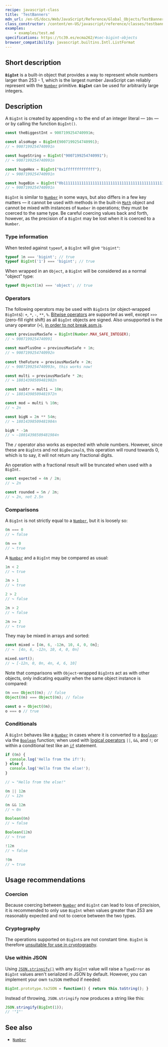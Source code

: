 ```yaml
---
recipe: javascript-class
title: 'TestBanners'
mdn_url: /en-US/docs/Web/JavaScript/Reference/Global_Objects/TestBanners
class_constructor: /content/en-US/javascript/reference/classes/testbanners/testbanners
examples:
    - examples/test.md
specifications: https://tc39.es/ecma262/#sec-bigint-objects
browser_compatibility: javascript.builtins.Intl.ListFormat
---
```


## Short description

**`BigInt`** is a built-in object that provides a way to represent whole numbers larger than 253 - 1, which is the largest number JavaScript can reliably represent with the [`Number`](/en-US/docs/Web/JavaScript/Reference/Global_Objects/Number) primitive. **`BigInt`** can be used for arbitrarily large integers.

## Description

A `BigInt` is created by appending `n` to the end of an integer literal — `10n` — or by calling the function `BigInt()`.

```js
const theBiggestInt = 9007199254740991n;

const alsoHuge = BigInt(9007199254740991);
// ↪ 9007199254740991n

const hugeString = BigInt("9007199254740991");
// ↪ 9007199254740991n

const hugeHex = BigInt("0x1fffffffffffff");
// ↪ 9007199254740991n

const hugeBin = BigInt("0b11111111111111111111111111111111111111111111111111111");
// ↪ 9007199254740991n
```

`BigInt` is similar to [`Number`](/en-US/docs/Web/JavaScript/Reference/Global_Objects/Number) in some ways, but also differs in a few key matters — it cannot be used with methods in the built-in [`Math`](/en-US/docs/Web/JavaScript/Reference/Global_Objects/Math) object and cannot be mixed with instances of `Number` in operations; they must be coerced to the same type. Be careful coercing values back and forth, however, as the precision of a `BigInt` may be lost when it is coerced to a `Number`.

### Type information

When tested against `typeof`, a `BigInt` will give `"bigint"`:

```js
typeof 1n === 'bigint'; // true
typeof BigInt('1') === 'bigint'; // true
```

When wrapped in an `Object`, a `BigInt` will be considered as a normal "object" type:

```js
typeof Object(1n) === 'object'; // true
```

### Operators

The following operators may be used with `BigInt`s (or object-wrapped `BigInt`s): `+`, `*`, `-`, `**`, `%`. [Bitwise operators](/en-US/docs/Web/JavaScript/Reference/Operators/Bitwise_Operators) are supported as well, except `>>>` (zero-fill right shift) as all `BigInt` objects are signed. Also unsupported is the unary operator (`+`), [in order to not break asm.js](https://github.com/tc39/proposal-bigint/blob/master/ADVANCED.md#dont-break-asmjs).

```js
const previousMaxSafe = BigInt(Number.MAX_SAFE_INTEGER);
// ↪ 9007199254740991

const maxPlusOne = previousMaxSafe + 1n;
// ↪ 9007199254740992n
 
const theFuture = previousMaxSafe + 2n;
// ↪ 9007199254740993n, this works now!

const multi = previousMaxSafe * 2n;
// ↪ 18014398509481982n

const subtr = multi – 10n;
// ↪ 18014398509481972n

const mod = multi % 10n;
// ↪ 2n

const bigN = 2n ** 54n;
// ↪ 18014398509481984n

bigN * -1n
// ↪ –18014398509481984n
```

The `/` operator also works as expected with whole numbers. However, since these are `BigInt`s and not `BigDecimal`s, this operation will round towards 0, which is to say, it will not return any fractional digits.

An operation with a fractional result will be truncated when used with a `BigInt.`

```js
const expected = 4n / 2n;
// ↪ 2n

const rounded = 5n / 2n;
// ↪ 2n, not 2.5n
```

### Comparisons

A `BigInt` is not strictly equal to a [`Number`](/en-US/docs/Web/JavaScript/Reference/Global_Objects/Number), but it is loosely so:

```js
0n === 0
// ↪ false

0n == 0
// ↪ true
```

A [`Number`](/en-US/docs/Web/JavaScript/Reference/Global_Objects/Number) and a `BigInt` may be compared as usual:

```js
1n < 2
// ↪ true

2n > 1
// ↪ true

2 > 2
// ↪ false

2n > 2
// ↪ false

2n >= 2
// ↪ true
```

They may be mixed in arrays and sorted:

```js
const mixed = [4n, 6, -12n, 10, 4, 0, 0n];
// ↪  [4n, 6, -12n, 10, 4, 0, 0n]

mixed.sort();
// ↪ [-12n, 0, 0n, 4n, 4, 6, 10]
```

Note that comparisons with `Object`-wrapped `BigInt`s act as with other objects, only indicating equality when the same object instance is compared:

```js
0n === Object(0n); // false
Object(0n) === Object(0n); // false

const o = Object(0n);
o === o // true
```

### Conditionals

A `BigInt` behaves like a [`Number`](/en-US/docs/Web/JavaScript/Reference/Global_Objects/Number) in cases where it is converted to a [`Boolean`](/en-US/docs/Web/JavaScript/Reference/Global_Objects/Boolean): via the [`Boolean`](/en-US/docs/Web/JavaScript/Reference/Global_Objects/Boolean) function; when used with [logical operators](/en-US/docs/Web/JavaScript/Reference/Operators/Logical_Operators) `||`, `&&`, and `!`; or within a conditional test like an [`if`](/en-US/docs/Web/JavaScript/Reference/Statements/if...else) statement.

```js
if (0n) {
  console.log('Hello from the if!');
} else {
  console.log('Hello from the else!');
}

// ↪ "Hello from the else!"

0n || 12n
// ↪ 12n

0n && 12n
// ↪ 0n

Boolean(0n)
// ↪ false

Boolean(12n)
// ↪ true

!12n
// ↪ false

!0n
// ↪ true
```

## Usage recommendations

### Coercion

Because coercing between [`Number`](/en-US/docs/Web/JavaScript/Reference/Global_Objects/Number) and `BigInt` can lead to loss of precision, it is recommended to only use `BigInt` when values greater than 253 are reasonably expected and not to coerce between the two types.

### Cryptography

The operations supported on `BigInt`s are not constant time. `BigInt` is therefore [unsuitable for use in cryptography](https://www.chosenplaintext.ca/articles/beginners-guide-constant-time-cryptography.html).

### Use within JSON

Using [`JSON.stringify()`](/en-US/docs/Web/JavaScript/Reference/Global_Objects/JSON/stringify) with any `BigInt` value will raise a `TypeError` as `BigInt` values aren't serialized in JSON by default. However, you can implement your own `toJSON` method if needed:

```js
BigInt.prototype.toJSON = function() { return this.toString(); }
```

Instead of throwing, `JSON.stringify` now produces a string like this:

```js
JSON.stringify(BigInt(1));
// '"1"'
```

## See also

-   [`Number`](/en-US/docs/Web/JavaScript/Reference/Global_Objects/Number)
